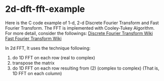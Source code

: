 # 2d-dft-fft-example

Here is the C code example of 1-d, 2-d Discrete Fourier Transform and Fast Fourier Transform.
The FFT is implemented with Cooley-Tukey Algorithm.
For more detail, consider the followings: 
[Discrete Fourier Transform Wiki](https://en.wikipedia.org/wiki/Discrete_Fourier_transform)
[Fast Fourier Transform Wiki](https://en.wikipedia.org/wiki/Fast_Fourier_transform)

In 2d FFT, It uses the technique following:
1. do 1D FFT on each row (real to complex)
2. transpose the matrix
3. do 1D FFT on each row resulting from (2) (complex to complex) (That is, 1D FFT on each column)
